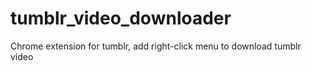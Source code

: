 # tumblr_video_downloader
Chrome extension for tumblr, add right-click menu to download tumblr video
